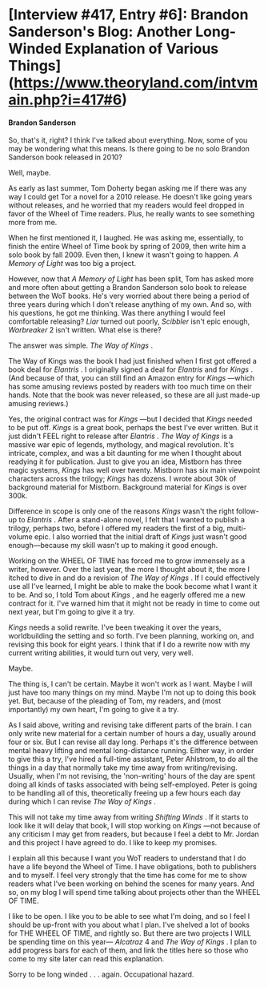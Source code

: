 # [Interview #417, Entry #6]: Brandon Sanderson's Blog: Another Long-Winded Explanation of Various Things](https://www.theoryland.com/intvmain.php?i=417#6)

#### Brandon Sanderson

So, that's it, right? I think I've talked about everything. Now, some of you may be wondering what this means. Is there going to be no solo Brandon Sanderson book released in 2010?

Well, maybe.

As early as last summer, Tom Doherty began asking me if there was any way I could get Tor a novel for a 2010 release. He doesn't like going years without releases, and he worried that my readers would feel dropped in favor of the Wheel of Time readers. Plus, he really wants to see something more from me.

When he first mentioned it, I laughed. He was asking me, essentially, to finish the entire Wheel of Time book by spring of 2009, then write him a solo book by fall 2009. Even then, I knew it wasn't going to happen.
*A Memory of Light*
was too big a project.

However, now that
*A Memory of Light*
has been split, Tom has asked more and more often about getting a Brandon Sanderson solo book to release between the WoT books. He's very worried about there being a period of three years during which I don't release anything of my own. And so, with his questions, he got me thinking. Was there anything I would feel comfortable releasing?
*Liar*
turned out poorly,
*Scibbler*
isn't epic enough,
*Warbreaker*
2 isn't written. What else is there?

The answer was simple.
*The Way of Kings*
.

The Way of Kings was the book I had just finished when I first got offered a book deal for
*Elantris*
. I originally signed a deal for
*Elantris*
and for
*Kings*
. (And because of that, you can still find an Amazon entry for
*Kings*
—which has some amusing reviews posted by readers with too much time on their hands. Note that the book was never released, so these are all just made-up amusing reviews.)

Yes, the original contract was for
*Kings*
—but I decided that
*Kings*
needed to be put off.
*Kings*
is a great book, perhaps the best I've ever written. But it just didn't FEEL right to release after
*Elantris*
.
*The Way of Kings*
is a massive war epic of legends, mythology, and magical revolution. It's intricate, complex, and was a bit daunting for me when I thought about readying it for publication. Just to give you an idea, Mistborn has three magic systems,
*Kings*
has well over twenty. Mistborn has six main viewpoint characters across the trilogy;
*Kings*
has dozens. I wrote about 30k of background material for Mistborn. Background material for
*Kings*
is over 300k.

Difference in scope is only one of the reasons
*Kings*
wasn't the right follow-up to
*Elantris*
. After a stand-alone novel, I felt that I wanted to publish a trilogy, perhaps two, before I offered my readers the first of a big, multi-volume epic. I also worried that the initial draft of
*Kings*
just wasn't good enough—because my skill wasn't up to making it good enough.

Working on the WHEEL OF TIME has forced me to grow immensely as a writer, however. Over the last year, the more I thought about it, the more I itched to dive in and do a revision of
*The Way of Kings*
. If I could effectively use all I've learned, I might be able to make the book become what I want it to be. And so, I told Tom about
*Kings*
, and he eagerly offered me a new contract for it. I've warned him that it might not be ready in time to come out next year, but I'm going to give it a try.

*Kings*
needs a solid rewrite. I've been tweaking it over the years, worldbuilding the setting and so forth. I've been planning, working on, and revising this book for eight years. I think that if I do a rewrite now with my current writing abilities, it would turn out very, very well.

Maybe.

The thing is, I can't be certain. Maybe it won't work as I want. Maybe I will just have too many things on my mind. Maybe I'm not up to doing this book yet. But, because of the pleading of Tom, my readers, and (most importantly) my own heart, I'm going to give it a try.

As I said above, writing and revising take different parts of the brain. I can only write new material for a certain number of hours a day, usually around four or six. But I can revise all day long. Perhaps it's the difference between mental heavy lifting and mental long-distance running. Either way, in order to give this a try, I've hired a full-time assistant, Peter Ahlstrom, to do all the things in a day that normally take my time away from writing/revising. Usually, when I'm not revising, the 'non-writing' hours of the day are spent doing all kinds of tasks associated with being self-employed. Peter is going to be handling all of this, theoretically freeing up a few hours each day during which I can revise
*The Way of Kings*
.

This will not take my time away from writing
*Shifting Winds*
. If it starts to look like it will delay that book, I will stop working on
*Kings*
—not because of any criticism I may get from readers, but because I feel a debt to Mr. Jordan and this project I have agreed to do. I like to keep my promises.

I explain all this because I want you WoT readers to understand that I do have a life beyond the Wheel of Time. I have obligations, both to publishers and to myself. I feel very strongly that the time has come for me to show readers what I've been working on behind the scenes for many years. And so, on my blog I will spend time talking about projects other than the WHEEL OF TIME.

I like to be open. I like you to be able to see what I'm doing, and so I feel I should be up-front with you about what I plan. I've shelved a lot of books for THE WHEEL OF TIME, and rightly so. But there are two projects I WILL be spending time on this year—
*Alcatraz*
4 and
*The Way of Kings*
. I plan to add progress bars for each of them, and link the titles here so those who come to my site later can read this explanation.

Sorry to be long winded . . . again. Occupational hazard.

